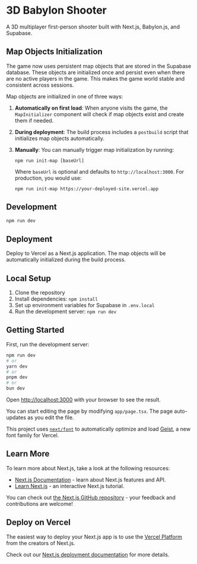 # 3D Babylon Shooter

A 3D multiplayer first-person shooter built with Next.js, Babylon.js, and Supabase.

## Map Objects Initialization

The game now uses persistent map objects that are stored in the Supabase database. These objects are initialized once and persist even when there are no active players in the game. This makes the game world stable and consistent across sessions.

Map objects are initialized in one of three ways:

1. **Automatically on first load**: When anyone visits the game, the `MapInitializer` component will check if map objects exist and create them if needed.

2. **During deployment**: The build process includes a `postbuild` script that initializes map objects automatically.

3. **Manually**: You can manually trigger map initialization by running:
   ```
   npm run init-map [baseUrl]
   ```
   Where `baseUrl` is optional and defaults to `http://localhost:3000`. For production, you would use:
   ```
   npm run init-map https://your-deployed-site.vercel.app
   ```

## Development

```bash
npm run dev
```

## Deployment

Deploy to Vercel as a Next.js application. The map objects will be automatically initialized during the build process.

## Local Setup

1. Clone the repository
2. Install dependencies: `npm install`
3. Set up environment variables for Supabase in `.env.local`
4. Run the development server: `npm run dev`

## Getting Started

First, run the development server:

```bash
npm run dev
# or
yarn dev
# or
pnpm dev
# or
bun dev
```

Open [http://localhost:3000](http://localhost:3000) with your browser to see the result.

You can start editing the page by modifying `app/page.tsx`. The page auto-updates as you edit the file.

This project uses [`next/font`](https://nextjs.org/docs/app/building-your-application/optimizing/fonts) to automatically optimize and load [Geist](https://vercel.com/font), a new font family for Vercel.

## Learn More

To learn more about Next.js, take a look at the following resources:

- [Next.js Documentation](https://nextjs.org/docs) - learn about Next.js features and API.
- [Learn Next.js](https://nextjs.org/learn) - an interactive Next.js tutorial.

You can check out [the Next.js GitHub repository](https://github.com/vercel/next.js) - your feedback and contributions are welcome!

## Deploy on Vercel

The easiest way to deploy your Next.js app is to use the [Vercel Platform](https://vercel.com/new?utm_medium=default-template&filter=next.js&utm_source=create-next-app&utm_campaign=create-next-app-readme) from the creators of Next.js.

Check out our [Next.js deployment documentation](https://nextjs.org/docs/app/building-your-application/deploying) for more details.

